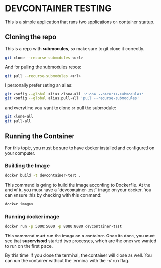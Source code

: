 # DEVCONTAINER TESTING

This is a simple application that runs two applications on container startup.

## Cloning the repo

This is a repo with **submodules**, so make sure to git clone it correctly.

```bash
git clone --recurse-submodules <url>
```

And for pulling the submodules repos:

```bash
git pull --recurse-submodules <url>
```
I personally prefer seting an alias:

```bash
git config --global alias.clone-all 'clone --recurse-submodules'
git config --global alias.pull-all 'pull --recurse-submodules'

```

and everytime you want to clone or pull the submodule:

```bash
git clone-all
git pull-all
```

## Running the Container

For this topic, you must be sure to have docker installed and configured on your computer.

### Building the Image

```bash
docker build -t devcontainer-test .
```

This command is going to build the image according to Dockerfile. At the and of it, you must have a "devcontainer-test" image on your docker. You can ensure this by checking with this command:

```bash
docker images
```

### Running docker image

```bash
docker run -p 5000:5000 -p 8080:8080 devcontainer-test
```

This command must run the image on a container. Once its done, you must see that **supervisord** started two processes, which are the ones we wanted to run on the first place.

By this time, if you close the terminal, the container will close as well. You can run the container without the terminal with the *-d* run flag.